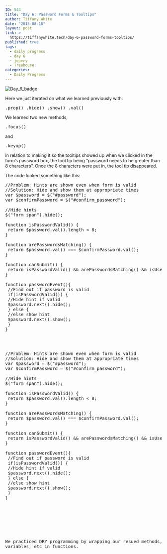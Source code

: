 ```yaml
---
ID: 544
title: "Day 6: Password Forms & Tooltips"
author: Tiffany White
date: "2015-08-18"
layout: post
link: >
  https://tiffanywhite.tech/day-6-password-forms-tooltips/
published: true
tags:
  - daily progress
  - day 6
  - jquery
  - Treehouse
categories:
  - Daily Progress
---
```

<img class="aligncenter" src="https://helloburgh.me/wp-content/uploads/2015/08/wpid-Screenshot-2015-08-15.png" alt="Day_6_badge" />

Here we just iterated on what we learned previously with:

<pre class="lang:javascript decode:1 " >.prop() .hide() .show() .val()</pre>

We learned two new methods,

<pre class="lang:javascript decode:1 " >.focus()</pre>

and

<pre class="lang:javascript decode:1 " >.keyup()</pre>

in relation to making it so the tooltips showed up when we clicked in the form’s password box, the tool tip being “password needs to be greater than 8 characters”. Once the 8 characters were put in, the tool tip disappeared.

The code looked something like this:



<pre class="lang:javascript decode:1 " >//Problem: Hints are shown even when form is valid
//Solution: Hide and show them at appropriate times
var $password = $(&quot;#password&quot;);
var $confirmPassword = $(&quot;#confirm_password&quot;);

//Hide hints
$(&quot;form span&quot;).hide();

function isPasswordValid() {
 return $password.val().length &lt; 8;
}

function arePasswordsMatching() {
 return $password.val() === $confirmPassword.val();
}

function canSubmit() {
 return isPasswordValid() &amp;&amp; arePasswordsMatching() &amp;&amp; isUsernamePresent();
}

function passwordEvent(){
 //Find out if password is valid
 if(isPasswordValid()) {
 //Hide hint if valid
 $password.next().hide();
 } else {
 //else show hint
 $password.next().show();
 }
}



<pre class="lang:javascript decode:1 " >//Problem: Hints are shown even when form is valid
//Solution: Hide and show them at appropriate times
var $password = $(&quot;#password&quot;);
var $confirmPassword = $(&quot;#confirm_password&quot;);

//Hide hints
$(&quot;form span&quot;).hide();

function isPasswordValid() {
 return $password.val().length &lt; 8;
}

function arePasswordsMatching() {
 return $password.val() === $confirmPassword.val();
}

function canSubmit() {
 return isPasswordValid() &amp;&amp; arePasswordsMatching() &amp;&amp; isUsernamePresent();
}

function passwordEvent(){
 //Find out if password is valid
 if(isPasswordValid()) {
 //Hide hint if valid
 $password.next().hide();
 } else {
 //else show hint
 $password.next().show();
 }
}




</pre>

We practiced DRY programming by wrapping our resued methods, variables, etc in functions.
